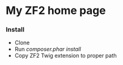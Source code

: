 # My ZF2 home page

### Install
* Clone
* Run _composer.phar install_
* Copy ZF2 Twig extension to proper path
